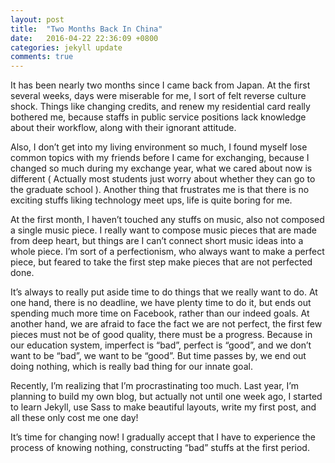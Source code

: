 ```yaml
---
layout: post
title:  "Two Months Back In China"
date:   2016-04-22 22:36:09 +0800
categories: jekyll update
comments: true
---
```

It has been nearly two months since I came back from Japan. At the first several weeks, days were miserable for me, I sort of felt reverse culture shock. Things  like changing credits, and renew my residential card really bothered me, because staffs in public service positions lack knowledge about their workflow, along with their ignorant attitude.

Also, I don’t get into my living environment so much, I found myself lose common topics with my friends before I came for exchanging, because I changed so much during my exchange year, what we cared about now is different ( Actually most students just worry about whether they can go to the graduate school ). Another thing that frustrates me is that there is no exciting stuffs liking technology meet ups, life is quite boring for me.

At the first month, I haven’t touched any stuffs on music, also not composed a single music piece. I really want to compose music pieces that are made from deep heart, but things are I can’t connect short music ideas into a whole piece. I’m sort of a perfectionism, who always want to make a perfect piece, but feared to take the first step make pieces that are not perfected done.

It’s always to really put aside time to do things that we really want to do. At one hand, there is no deadline, we have plenty time to do it, but ends out spending much more time on Facebook, rather than our indeed goals. At another hand, we are afraid to face the fact we are not perfect, the first few pieces must not be of good quality, there must be a progress. Because in our education system, imperfect is “bad”, perfect is “good”, and we don’t want to be “bad”, we want to be “good”. But time passes by, we end out doing nothing, which is really bad thing for our innate goal.

Recently, I’m realizing that I’m procrastinating too much. Last year, I’m planning to build my own blog, but actually not until one week ago, I started to learn Jekyll, use Sass to make beautiful layouts, write my first post, and all these only cost me one day!

It’s time for changing now! I gradually accept that I have to experience the process of knowing nothing, constructing “bad” stuffs at the first period.

